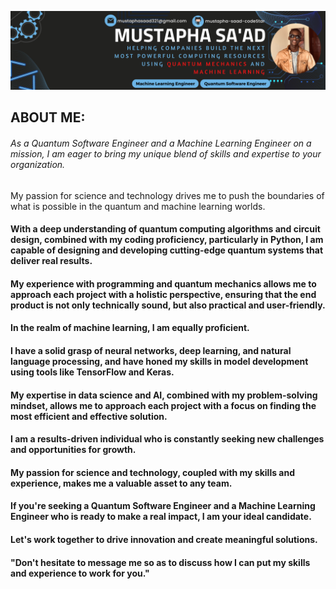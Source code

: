 ![Github Banner](./social-media-banner.png "Github Banner") 
<!--
**mustapha-saad-codeStar/mustapha-saad-codeStar** is a ✨ _special_ ✨ repository because its `README.md` (this file) appears on your GitHub profile.

Here are some ideas to get you started:

- 🔭 I’m currently working on ...
- 🌱 I’m currently learning ...
- 👯 I’m looking to collaborate on ...
- 🤔 I’m looking for help with ...
- 💬 Ask me about ...
- 📫 How to reach me: ...
- 😄 Pronouns: ...
- ⚡ Fun fact: ...
-->

## ABOUT ME:
###### As a Quantum Software Engineer and a Machine Learning Engineer on a mission, I am eager to bring my unique blend of skills and expertise to your organization. 

My passion for science and technology drives me to push the boundaries of what is possible in the quantum and machine learning worlds.

#### With a deep understanding of quantum computing algorithms and circuit design, combined with my coding proficiency, particularly in Python, I am capable of designing and developing cutting-edge quantum systems that deliver real results. 

#### My experience with programming and quantum mechanics allows me to approach each project with a holistic perspective, ensuring that the end product is not only technically sound, but also practical and user-friendly.

#### In the realm of machine learning, I am equally proficient. 

#### I have a solid grasp of neural networks, deep learning, and natural language processing, and have honed my skills in model development using tools like TensorFlow and Keras. 

#### My expertise in data science and AI, combined with my problem-solving mindset, allows me to approach each project with a focus on finding the most efficient and effective solution.

#### I am a results-driven individual who is constantly seeking new challenges and opportunities for growth. 

#### My passion for science and technology, coupled with my skills and experience, makes me a valuable asset to any team. 

#### If you're seeking a Quantum Software Engineer and a Machine Learning Engineer who is ready to make a real impact, I am your ideal candidate. 

#### Let's work together to drive innovation and create meaningful solutions.

#### "Don't hesitate to message me so as to discuss how I can put my skills and experience to work for you."
